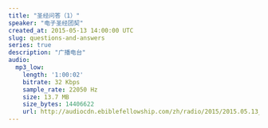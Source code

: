 ```yaml
---
title: "圣经问答（1）"
speaker: "电子圣经团契"
created_at: 2015-05-13 14:00:00 UTC
slug: questions-and-answers
series: true
description: "广播电台"
audio:
  mp3_low:
    length: '1:00:02'
    bitrate: 32 Kbps
    sample_rate: 22050 Hz
    size: 13.7 MB
    size_bytes: 14406622
    url: http://audiocdn.ebiblefellowship.com/zh/radio/2015/2015.05.13_EBF_-_Questions_and_Answers_.mp3
---
```

